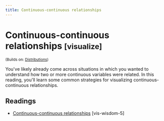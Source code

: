 ```yaml
---
title: Continuous-continuous relationships
---
```


<!-- Generated automatically from vis-continuous-continuous.yml. Do not edit by hand -->

# Continuous-continuous relationships <small class='visualize'>[visualize]</small>
<small>(Builds on: [Distributions](vis-distributions.md))</small>

You've likely already come across situations in which you wanted to understand
how two or more continuous variables were related. In this reading, you'll 
learn some common strategies for visualizing continuous-continuous relationships.

## Readings

  * [Continuous-continuous relationships](https://bookdown.org/content/2138/continuous-continuous.html) [vis-wisdom-5]


